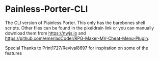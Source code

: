 # Painless-Porter-CLI
The CLI version of Plainless Porter. This only has the barebones shell scripts. Other files can be found in the pixeldrain link or you can manually download them from https://nwjs.io and https://github.com/emerladCoder/RPG-Maker-MV-Cheat-Menu-Plugin.

Special Thanks to Print1727/Revival8697 for inspiration on some of the features
